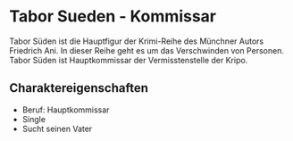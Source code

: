 # Tabor Sueden - Kommissar
Tabor Süden ist die Hauptfigur der Krimi-Reihe des Münchner Autors Friedrich Ani. 
In dieser Reihe geht es um das Verschwinden von Personen. 
Tabor Süden ist Hauptkommissar der Vermisstenstelle der Kripo.
## Charaktereigenschaften
* Beruf: Hauptkommissar
* Single
* Sucht seinen Vater